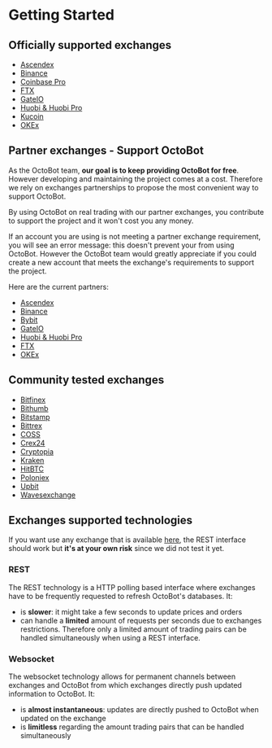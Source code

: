 # Getting Started

## Officially supported exchanges

* [Ascendex](partners/ascendex/)
* [Binance](partners/binance/)
* [Coinbase Pro](officially_supported/coinbase_pro.md)
* [FTX](partners/ftx/)
* [GateIO](partners/gateio/)
* [Huobi & Huobi Pro](partners/huobi/)
* [Kucoin](officially_supported/kucoin.md)
* [OKEx](partners/okex/)

## Partner exchanges - Support OctoBot

As the OctoBot team, **our goal is to keep providing OctoBot for free**. However developing and maintaining the project comes at a cost. Therefore we rely on exchanges partnerships to propose the most convenient way to support OctoBot.

By using OctoBot on real trading with our partner exchanges, you contribute to support the project and it won't cost you any money.

If an account you are using is not meeting a partner exchange requirement, you will see an error message: this doesn't prevent your from using OctoBot. However the OctoBot team would greatly appreciate if you could create a new account that meets the exchange's requirements to support the project.

Here are the current partners:

* [Ascendex](partners/ascendex/)
* [Binance](partners/binance/)
* [Bybit](partners/bybit/)
* [GateIO](partners/gateio/)
* [Huobi & Huobi Pro](partners/huobi/)
* [FTX](partners/ftx/)
* [OKEx](partners/okex/)

## Community tested exchanges

* [Bitfinex](community_tested/bitfinex.md)
* [Bithumb](community_tested/bithumb.md)
* [Bitstamp](community_tested/bitstamp.md)
* [Bittrex](community_tested/bittrex.md)
* [COSS](community_tested/coss.md)
* [Crex24](community_tested/crex24.md)
* [Cryptopia](community_tested/cryptopia.md)
* [Kraken](community_tested/kraken.md)
* [HitBTC](community_tested/hitbtc.md)
* [Poloniex](community_tested/poloniex.md)
* [Upbit](community_tested/upbit.md)
* [Wavesexchange](community_tested/wavesexchange.md)


## Exchanges supported technologies

If you want use any exchange that is available [here](https://github.com/ccxt/ccxt/wiki/Exchange-Markets), the REST interface should work but **it's at your own risk** since we did not test it yet.

### REST

The REST technology is a HTTP polling based interface where exchanges have to be frequently requested to refresh OctoBot's databases.
It: 
* is **slower**: it might take a few seconds to update prices and orders 
* can handle a **limited** amount of requests per seconds due to exchanges restrictions. Therefore only a limited amount of trading pairs can be handled simultaneously when using a REST interface. 

### Websocket

The websocket technology allows for permanent channels between exchanges and OctoBot from which exchanges directly push updated information to OctoBot.
It:
* is **almost instantaneous**: updates are directly pushed to OctoBot when updated on the exchange 
* is **limitless** regarding the amount trading pairs that can be handled simultaneously

